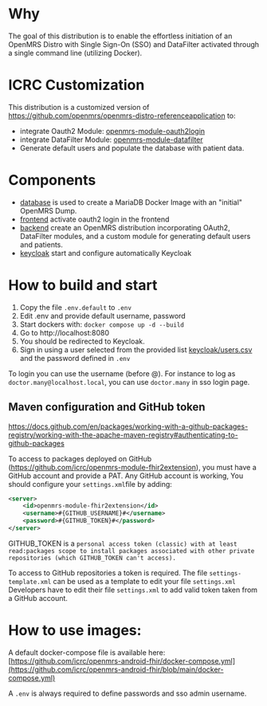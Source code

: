 <!--
SPDX-FileCopyrightText: 2025 ICRC

SPDX-License-Identifier: BSD-3-Clause
-->

# Why
The goal of this distribution is to enable the effortless initiation of an OpenMRS Distro with Single Sign-On (SSO) and DataFilter activated through a single command line (utilizing Docker).

# ICRC Customization

This distribution is a customized version of https://github.com/openmrs/openmrs-distro-referenceapplication to:
- integrate Oauth2 Module: [openmrs-module-oauth2login](https://github.com/openmrs/openmrs-module-oauth2login)
- integrate DataFilter Module: [openmrs-module-datafilter](https://github.com/openmrs/openmrs-module-datafilter)
- Generate default users and populate the database with patient data.

# Components

- [database](./database/README.md) is used to create a MariaDB Docker Image with an "initial" OpenMRS Dump.
- [frontend](./frontend/README.md) activate oauth2 login in the frontend
- [backend](./backend/README.md) create an OpenMRS distribution incorporating OAuth2, DataFilter modules, and a custom module for generating default users and patients. 
- [keycloak](./keycloak/README.md) start and configure automatically Keycloak

# How to build and start

1. Copy the file `.env.default` to `.env`
2. Edit .env and provide default username, password
3. Start dockers with: `docker compose up -d --build`
4. Go to http://localhost:8080
5. You should be redirected to Keycloak.
6. Sign in using a user selected from the provided list [keycloak/users.csv](./keycloak/users.csv) and the password defined in `.env` 

To login you can use the username (before @). For instance to log as `doctor.many@localhost.local`, you can use `doctor.many` in sso login page.


## Maven configuration and GitHub token

https://docs.github.com/en/packages/working-with-a-github-packages-registry/working-with-the-apache-maven-registry#authenticating-to-github-packages

To access to packages deployed on GitHub (https://github.com/icrc/openmrs-module-fhir2extension), you must have a GitHub account and provide a PAT.
Any GitHub account is working,  You should configure your `settings.xml`file by adding:

```xml
<server>
    <id>openmrs-module-fhir2extension</id>
    <username>#{GITHUB_USERNAME}#</username>
    <password>#{GITHUB_TOKEN}#</password>
</server>
```

GITHUB_TOKEN is a `personal access token (classic) with at least read:packages scope to install packages associated with other private repositories (which GITHUB_TOKEN can't access).`

To access to GitHub repositories a token is required. The file `settings-template.xml` can be used as a template to edit
your file `settings.xml`
Developers have to edit their file `settings.xml` to add valid token taken from a GitHub account.

# How to use images:
A default docker-compose file is available here:
[https://github.com/icrc/openmrs-android-fhir/docker-compose.yml](https://github.com/icrc/openmrs-android-fhir/blob/main/docker-compose.yml)

A `.env` is always required to define passwords and sso admin username.





